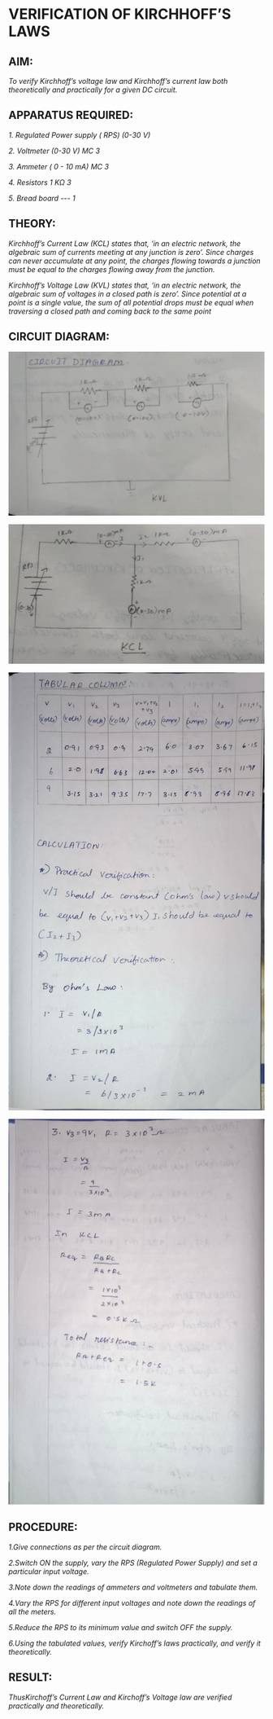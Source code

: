# VERIFICATION OF KIRCHHOFF’S LAWS

## AIM:

*To verify Kirchhoff’s voltage law and Kirchhoff’s current law both theoretically and practically for a given DC circuit.*

## APPARATUS REQUIRED:

*1.	Regulated Power supply ( RPS)	(0-30 V)*
   
*2.	Voltmeter	(0-30 V) MC	3*
   
*3.	Ammeter	( 0 - 10 mA) MC	3*
   
*4.	Resistors	1 KΩ	3*

*5.	Bread board	---	1*

## THEORY:

*Kirchhoff’s Current Law (KCL) states that, ‘in an electric network, the algebraic sum of currents meeting at any junction is zero’. Since charges can never accumulate at any point, the charges flowing towards a junction must be equal to the charges flowing away from the junction.*

*Kirchhoff’s Voltage Law (KVL) states that, ‘in an electric network, the algebraic sum of voltages in a closed path is zero’. Since potential at a point is a single value, the sum of all potential drops must be equal when traversing a closed path and coming back to the same point*

## CIRCUIT DIAGRAM:

![alt text](<ex 1 1st.jpg>)

![alt text](<ex 1 2nd.jpg>)

![alt text](<exp 1 3rd.jpg>)

![alt text](<exp 1 4rth.jpg>)






## PROCEDURE:

 *1.Give connections as per the circuit diagram.*

 *2.Switch ON the supply, vary the RPS (Regulated Power Supply) and set a particular input voltage.*
	
 *3.Note down the readings of ammeters and voltmeters and tabulate them.*
	
 *4.Vary the RPS for different input voltages and note down the readings of all the meters.*

 *5.Reduce the RPS to its minimum value and switch OFF the supply.*
  
 *6.Using the tabulated values, verify Kirchoff’s laws practically, and verify it theoretically.*

## RESULT:

*ThusKirchoff’s Current Law and Kirchoff’s Voltage law are verified practically and theoretically.*

